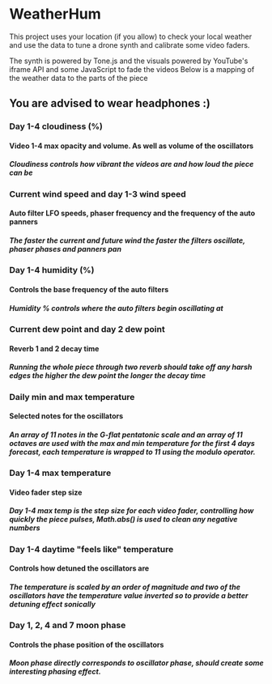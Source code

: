 # WeatherHum

This project uses your location (if you allow) to check your local weather and use the data to tune a drone synth and calibrate some video faders.

The synth is powered by Tone.js and the visuals powered by YouTube's iframe API and some JavaScript to fade the videos
Below is a mapping of the weather data to the parts of the piece

## You are advised to wear headphones :)

### Day 1-4 cloudiness (%)
#### Video 1-4 max opacity and volume. As well as volume of the oscillators
##### Cloudiness controls how vibrant the videos are and how loud the piece can be

### Current wind speed and day 1-3 wind speed
#### Auto filter LFO speeds, phaser frequency and the frequency of the auto panners
##### The faster the current and future wind the faster the filters oscillate, phaser phases and panners pan

### Day 1-4 humidity (%)
#### Controls the base frequency of the auto filters
##### Humidity % controls where the auto filters begin oscillating at

### Current dew point and day 2 dew point
#### Reverb 1 and 2 decay time
##### Running the whole piece through two reverb should take off any harsh edges the higher the dew point the longer the decay time

### Daily min and max temperature
#### Selected notes for the oscillators
##### An array of 11 notes in the G-flat pentatonic scale and an array of 11 octaves are used with the max and min temperature for the first 4 days forecast, each temperature is wrapped to 11 using the modulo operator.

### Day 1-4 max temperature
#### Video fader step size
##### Day 1-4 max temp is the step size for each video fader, controlling how quickly the piece pulses, Math.abs() is used to clean any negative numbers

### Day 1-4 daytime "feels like" temperature
#### Controls how detuned the oscillators are
##### The temperature is scaled by an order of magnitude and two of the oscillators have the temperature value inverted so to provide a better detuning effect sonically

### Day 1, 2, 4 and 7 moon phase
#### Controls the phase position of the oscillators
##### Moon phase directly corresponds to oscillator phase, should create some interesting phasing effect.

